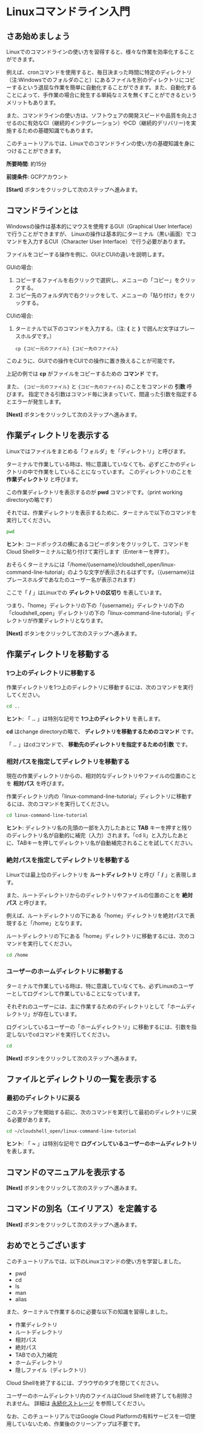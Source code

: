 # Linuxコマンドライン入門

## さあ始めましょう

Linuxでのコマンドラインの使い方を習得すると、様々な作業を効率化することができます。

例えば、cronコマンドを使用すると、毎日決まった時間に特定のディレクトリ（注:Windowsでのフォルダのこと）にあるファイルを別のディレクトリにコピーするという退屈な作業を簡単に自動化することができます。また、自動化することによって、手作業の場合に発生する単純なミスを無くすことができるというメリットもあります。

また、コマンドラインの使い方は、ソフトウェアの開発スピードや品質を向上させるのに有効なCI（継続的インテグレーション）やCD（継続的デリバリー)を実施するための基礎知識でもあります。

このチュートリアルでは、Linuxでのコマンドラインの使い方の基礎知識を身につけることができます。

**所要時間**: 約15分

**前提条件**: GCPアカウント

**[Start]** ボタンをクリックして次のステップへ進みます。

## コマンドラインとは

Windowsの操作は基本的にマウスを使用するGUI（Graphical User Interface）で行うことができますが、
Linuxの操作は基本的にターミナル（黒い画面）でコマンドを入力するCUI（Character User Interface）で行う必要があります。

ファイルをコピーする操作を例に、GUIとCUIの違いを説明します。

GUIの場合:

1. コピーするファイルを右クリックで選択し、メニューの「コピー」をクリックする。
2. コピー先のフォルダ内で右クリックをして、メニューの「貼り付け」をクリックする。

CUIの場合:

1. ターミナルで以下のコマンドを入力する。（注: **{** と **}** で囲んだ文字はプレースホルダです。）
   ```
   cp {コピー元のファイル} {コピー先のファイル}
   ```

このように、GUIでの操作をCUIでの操作に置き換えることが可能です。

上記の例では **cp** がファイルをコピーするための **コマンド** です。

また、 `{コピー元のファイル}` と `{コピー先のファイル}` のことをコマンドの **引数** 呼びます。
指定できる引数はコマンド毎に決まっていて、間違った引数を指定するとエラーが発生します。

**[Next]** ボタンをクリックして次のステップへ進みます。

## 作業ディレクトリを表示する

Linuxではファイルをまとめる「フォルダ」を「ディレクトリ」と呼びます。

ターミナルで作業している時は、特に意識していなくても、必ずどこかのディレクトリの中で作業をしていることになっています。
このディレクトリのことを **作業ディレクトリ** と呼びます。

この作業ディレクトリを表示するのが **pwd** コマンドです。（print working directoryの略です）

それでは、作業ディレクトリを表示するために、ターミナルで以下のコマンドを実行してください。

```bash
pwd
```

**ヒント**: コードボックスの横にあるコピーボタンをクリックして、コマンドをCloud Shellターミナルに貼り付けて実行します（Enterキーを押す）。

おそらくターミナルには「/home/{username}/cloudshell_open/linux-command-line-tutorial」のような文字が表示されるはずです。（{username}はプレースホルダであなたのユーザー名が表示されます）

ここで「 **/** 」はLinuxでの **ディレクトリの区切り** を表しています。

つまり、「home」ディレクトリの下の「{username}」ディレクトリの下の「cloudshell_open」ディレクトリの下の「linux-command-line-tutorial」ディレクトリが作業ディレクトリとなります。

**[Next]** ボタンをクリックして次のステップへ進みます。

## 作業ディレクトリを移動する

### 1つ上のディレクトリに移動する

作業ディレクトリを1つ上のディレクトリに移動するには、次のコマンドを実行してください。

```bash
cd ..
```

**ヒント**: 「 **..** 」は特別な記号で **1つ上のディレクトリ** を表します。

**cd** はchange directoryの略で、 **ディレクトリを移動するためのコマンド** です。

「 **..** 」はcdコマンドで、 **移動先のディレクトリを指定するための引数** です。

### 相対パスを指定してディレクトリを移動する

現在の作業ディレクトリからの、相対的なディレクトリやファイルの位置のことを **相対パス** を呼びます。

作業ディレクトリ内の「linux-command-line-tutorial」ディレクトリに移動するには、次のコマンドを実行してください。

```bash
cd linux-command-line-tutorial
```

**ヒント**: ディレクトリ名の先頭の一部を入力したあとに **TAB** キーを押すと残りのディレクトリ名が自動的に補完（入力）されます。「cd li」と入力したあとに、TABキーを押してディレクトリ名が自動補完されることを試してください。

### 絶対パスを指定してディレクトリを移動する

Linuxでは最上位のディレクトリを **ルートディレクトリ** と呼び「 **/** 」と表現します。

また、ルートディレクトリからのディレクトリやファイルの位置のことを **絶対パス** と呼びます。

例えば、ルートディレクトリの下にある「home」ディレクトリを絶対パスで表現すると「/home」となります。

ルートディレクトリの下にある「home」ディレクトリに移動するには、次のコマンドを実行してください。

```bash
cd /home
```

### ユーザーのホームディレクトリに移動する

ターミナルで作業している時は、特に意識していなくても、必ずLinuxのユーザーとしてログインして作業していることになっています。

それぞれのユーザーには、主に作業するためのディレクトリとして「ホームディレクトリ」が存在しています。

ログインしているユーザーの「ホームディレクトリ」に移動するには、引数を指定しないでcdコマンドを実行してください。

```bash
cd
```

**[Next]** ボタンをクリックして次のステップへ進みます。

## ファイルとディレクトリの一覧を表示する

### 最初のディレクトリに戻る

このステップを開始する前に、次のコマンドを実行して最初のディレクトリに戻る必要があります。

```bash
cd ~/cloudshell_open/linux-command-line-tutorial
```

**ヒント**: 「 **~** 」は特別な記号で **ログインしているユーザーのホームディレクトリ** を表します。

## コマンドのマニュアルを表示する

**[Next]** ボタンをクリックして次のステップへ進みます。

## コマンドの別名（エイリアス）を定義する

**[Next]** ボタンをクリックして次のステップへ進みます。

## おめでとうございます

<walkthrough-conclusion-trophy></walkthrough-conclusion-trophy>

このチュートリアルでは、以下のLinuxコマンドの使い方を学習しました。

- pwd
- cd
- ls
- man
- alias

また、ターミナルで作業するのに必要な以下の知識を習得しました。

- 作業ディレクトリ
- ルートディレクトリ
- 相対パス
- 絶対パス
- TABでの入力補完
- ホームディレクトリ
- 隠しファイル（ディレクトリ）

Cloud Shellを終了するには、ブラウザのタブを閉じてください。

ユーザーのホームディレクトリ内のファイルはCloud Shellを終了しても削除されません。
詳細は [永続化ストレージ](https://cloud.google.com/shell/docs/how-cloud-shell-works?hl=ja#persistent_disk_storage) を参照してください。

なお、このチュートリアルではGoogle Cloud Platformの有料サービスを一切使用していないため、作業後のクリーンアップは不要です。
